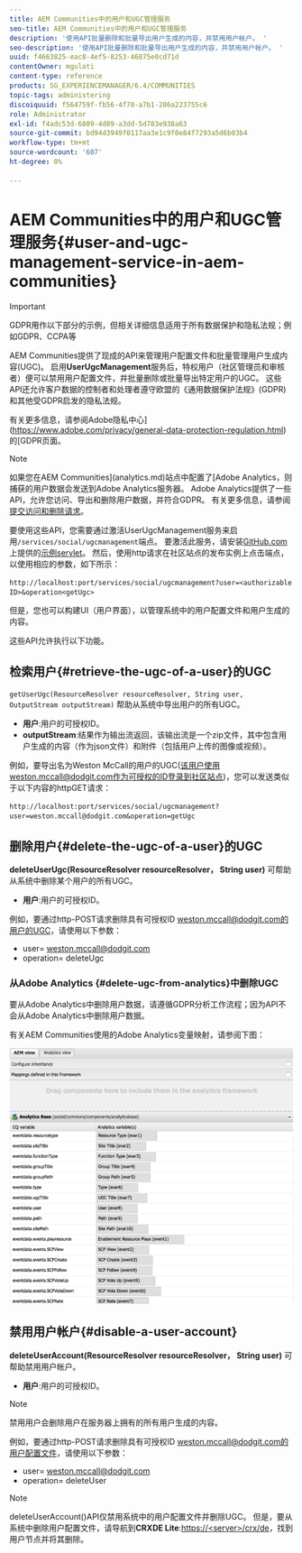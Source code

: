 ```yaml
---
title: AEM Communities中的用户和UGC管理服务
seo-title: AEM Communities中的用户和UGC管理服务
description: '使用API批量删除和批量导出用户生成的内容，并禁用用户帐户。 '
seo-description: '使用API批量删除和批量导出用户生成的内容，并禁用用户帐户。 '
uuid: f4663825-eac8-4ef5-8253-46875e0cd71d
contentOwner: mgulati
content-type: reference
products: SG_EXPERIENCEMANAGER/6.4/COMMUNITIES
topic-tags: administering
discoiquuid: f564759f-fb56-4f70-a7b1-286a223755c6
role: Administrator
exl-id: f4adc53d-6809-4d89-a3dd-5d783e938a63
source-git-commit: bd94d3949f0117aa3e1c9f0e84f7293a5d6b03b4
workflow-type: tm+mt
source-wordcount: '607'
ht-degree: 0%

---
```


# AEM Communities中的用户和UGC管理服务{#user-and-ugc-management-service-in-aem-communities}

>[!IMPORTANT]
>
>GDPR用作以下部分的示例，但相关详细信息适用于所有数据保护和隐私法规；例如GDPR、CCPA等

AEM Communities提供了现成的API来管理用户配置文件和批量管理用户生成内容(UGC)。 启用&#x200B;**UserUgcManagement**&#x200B;服务后，特权用户（社区管理员和审核者）便可以禁用用户配置文件，并批量删除或批量导出特定用户的UGC。 这些API还允许客户数据的控制者和处理者遵守欧盟的《通用数据保护法规》(GDPR)和其他受GDPR启发的隐私法规。

有关更多信息，请参阅Adobe隐私中心](https://www.adobe.com/privacy/general-data-protection-regulation.html)的[GDPR页面。

>[!NOTE]
>
>如果您在AEM Communities](analytics.md)站点中配置了[Adobe Analytics，则捕获的用户数据会发送到Adobe Analytics服务器。 Adobe Analytics提供了一些API，允许您访问、导出和删除用户数据，并符合GDPR。 有关更多信息，请参阅[提交访问和删除请求](https://docs.adobe.com/content/help/en/analytics/admin/data-governance/gdpr-submit-access-delete.html)。

要使用这些API，您需要通过激活UserUgcManagement服务来启用`/services/social/ugcmanagement`端点。 要激活此服务，请安装[GitHub.com](https://github.com/Adobe-Marketing-Cloud/aem-communities-ugc-migration/tree/main/bundles/communities-ugc-management-servlet)上提供的[示例servlet](https://github.com/Adobe-Marketing-Cloud/aem-communities-ugc-migration/tree/main/bundles/communities-ugc-management-servlet)。 然后，使用http请求在社区站点的发布实例上点击端点，以使用相应的参数，如下所示：

`http://localhost:port/services/social/ugcmanagement?user=<authorizable ID>&operation<getUgc>`

但是，您也可以构建UI（用户界面），以管理系统中的用户配置文件和用户生成的内容。

这些API允许执行以下功能。

## 检索用户{#retrieve-the-ugc-of-a-user}的UGC

`getUserUgc(ResourceResolver resourceResolver, String user, OutputStream outputStream)` 帮助从系统中导出用户的所有UGC。

* **用户**:用户的可授权ID。
* **outputStream**:结果作为输出流返回，该输出流是一个zip文件，其中包含用户生成的内容（作为json文件）和附件（包括用户上传的图像或视频）。

例如，要导出名为Weston McCall的用户的UGC(该用户使用weston.mccall@dodgit.com作为可授权的ID登录到社区站点)，您可以发送类似于以下内容的httpGET请求：

`http://localhost:port/services/social/ugcmanagement?user=weston.mccall@dodgit.com&operation=getUgc`

## 删除用户{#delete-the-ugc-of-a-user}的UGC

**deleteUserUgc(ResourceResolver resourceResolver， String user)** 可帮助从系统中删除某个用户的所有UGC。

* **用户**:用户的可授权ID。

例如，要通过http-POST请求删除具有可授权ID weston.mccall@dodgit.com的用户的UGC，请使用以下参数：

* user= weston.mccall@dodgit.com
* operation= deleteUgc

### 从Adobe Analytics {#delete-ugc-from-analytics}中删除UGC

要从Adobe Analytics中删除用户数据，请遵循GDPR分析工作流程；因为API不会从Adobe Analytics中删除用户数据。

有关AEM Communities使用的Adobe Analytics变量映射，请参阅下图：

![AEM communities变量映射Adobe Analytics](assets/Analytics-Communities-Mapping.png)

## 禁用用户帐户{#disable-a-user-account}

**deleteUserAccount(ResourceResolver resourceResolver， String user)** 可帮助禁用用户帐户。

* **用户**:用户的可授权ID。

>[!NOTE]
>
>禁用用户会删除用户在服务器上拥有的所有用户生成的内容。

例如，要通过http-POST请求删除具有可授权ID weston.mccall@dodgit.com的用户配置文件，请使用以下参数：

* user= weston.mccall@dodgit.com
* operation= deleteUser

>[!NOTE]
>
>deleteUserAccount()API仅禁用系统中的用户配置文件并删除UGC。 但是，要从系统中删除用户配置文件，请导航到&#x200B;**CRXDE Lite**:[https://&lt;server>/crx/de](http://localhost:4502/crx/de)，找到用户节点并将其删除。

